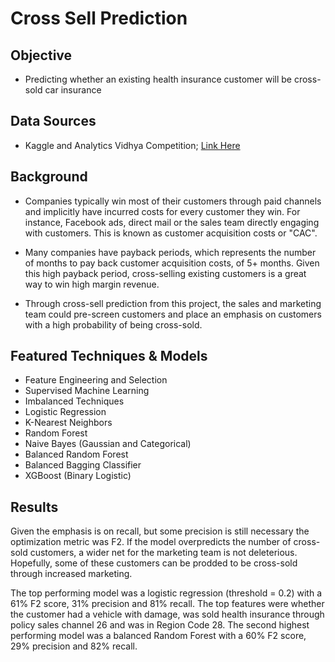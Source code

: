# Cross Sell Prediction

**Objective** 
---

- Predicting whether an existing health insurance customer will be cross-sold car insurance

**Data Sources**
---
- Kaggle and Analytics Vidhya Competition; [Link Here](https://www.kaggle.com/anmolkumar/health-insurance-cross-sell-prediction)

**Background**
---

- Companies typically win most of their customers through paid channels and implicitly have incurred costs for every customer they win.  For instance, Facebook ads, direct mail or the sales team directly engaging with customers.  This is known as customer acquisition costs or "CAC".

- Many companies have payback periods, which represents the number of months to pay back customer acquisition costs, of 5+ months.  Given this high payback period, cross-selling existing customers is a great way to win high margin revenue.

- Through cross-sell prediction from this project, the sales and marketing team could pre-screen customers and place an emphasis on customers with a high probability of being cross-sold.


## Featured Techniques & Models
- Feature Engineering and Selection 
- Supervised Machine Learning
- Imbalanced Techniques
- Logistic Regression
- K-Nearest Neighbors 
- Random Forest 
- Naive Bayes (Gaussian and Categorical)
- Balanced Random Forest
- Balanced Bagging Classifier 
- XGBoost (Binary Logistic)

**Results**
---

Given the emphasis is on recall, but some precision is still necessary the optimization metric was F2.  If the model overpredicts the number of cross-sold customers, a wider net for the marketing team is not deleterious.  Hopefully, some of these customers can be prodded to be cross-sold through increased marketing. 

The top performing model was a logistic regression (threshold = 0.2) with a 61% F2 score, 31% precision and 81% recall.  The top features were whether the customer had a vehicle with damage, was sold health insurance through policy sales channel 26 and was in Region Code 28.  The second highest performing model was a balanced Random Forest with a 60% F2 score, 29% precision and 82% recall.
